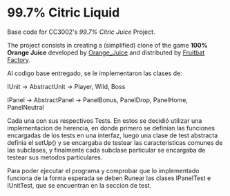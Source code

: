 <!-- 1.0.3-b1 -->
# 99.7% Citric Liquid

Base code for CC3002's *99.7% Citric Juice* Project.

The project consists in creating a (simplified) clone of the game **100% Orange Juice**
developed by [Orange_Juice](http://daidai.moo.jp) and distributed by 
[Fruitbat Factory](https://fruitbatfactory.com).

Al codigo base entregado, se le implementaron las clases de:

IUnit -> AbstractUnit -> Player, Wild, Boss

IPanel -> AbstractPanel -> PanelBonus, PanelDrop, PanelHome, PanelNeutral

Cada una con sus respectivos Tests. En estos se decidió utilizar una implementacion de herencia, en donde primero se definian las funciones encargadas de los tests en una interfaz, luego una clase de test abstracta definia el setUp() y se encargaba de testear las caracteristicas comunes de las subclases, y finalmente cada subclase particular se encargaba de testear sus metodos particulares.

Para poder ejecutar el programa y comprobar que lo implementado funciona de la forma esperada se deben Runear las clases IPanelTest e IUnitTest, que se encuentran en la seccion de test.
